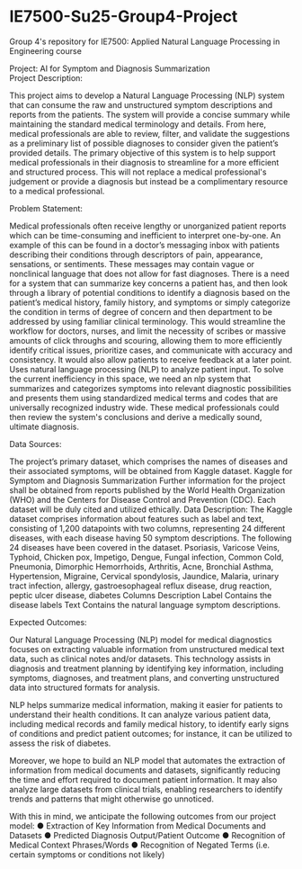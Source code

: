 # IE7500-Su25-Group4-Project
Group 4's repository for IE7500: Applied Natural Language Processing in Engineering course 

Project: AI for Symptom and Diagnosis Summarization  
Project Description:

This project aims to develop a Natural Language Processing (NLP) system that can consume the raw and unstructured symptom descriptions and reports from the patients. The system will provide a concise summary while maintaining the standard medical terminology and details. 
From here, medical professionals are able to review, filter, and validate the suggestions as a preliminary list of possible diagnoses to consider given the patient’s provided details. The primary objective of this system is to help support medical professionals in their diagnosis to streamline for a more efficient and structured process. This will not replace a medical professional's judgement or provide a diagnosis but instead be a complimentary resource to a medical professional.


Problem Statement:

Medical professionals often receive lengthy or unorganized patient reports which can be time-consuming and inefficient to interpret one-by-one. An example of this can be found in a doctor’s messaging inbox with patients describing their conditions through descriptors of pain, appearance, sensations, or sentiments. These messages may contain vague or nonclinical language that does not allow for fast diagnoses. There is a need for a system that can summarize key concerns a patient has, and then look through a library of potential conditions to identify a diagnosis based on the patient’s medical history, family history, and symptoms or simply categorize the condition in terms of degree of concern and then department to be addressed by using familiar clinical terminology. This would streamline the workflow for doctors, nurses, and limit the necessity of scribes or massive amounts of click throughs and scouring, allowing them to more efficiently identify critical issues, prioritize cases, and communicate with accuracy and consistency. It would also allow patients to receive feedback at a later point. Uses natural language processing (NLP) to analyze patient input. To solve the current inefficiency in this space, we need an nlp system that summarizes and categorizes symptoms into relevant diagnostic possibilities and presents them using standardized medical terms and codes that are universally recognized industry wide. These medical professionals could then review the system's conclusions and derive a medically sound, ultimate diagnosis.

Data Sources:

The project’s primary dataset, which comprises the names of diseases and their associated symptoms, will be obtained from Kaggle dataset.
Kaggle for Symptom and Diagnosis Summarization 
Further information for the project shall be obtained from reports published by the World Health Organization (WHO) and the Centers for Disease Control and Prevention (CDC). Each dataset will be duly cited and utilized ethically.
Data Description:
The Kaggle dataset comprises information about features such as label and text, consisting of 1,200 datapoints with two columns, representing 24 different diseases, with each disease having 50 symptom descriptions. The following 24 diseases have been covered in the dataset.
Psoriasis, Varicose Veins, Typhoid, Chicken pox, Impetigo, Dengue, Fungal infection, Common Cold, Pneumonia, Dimorphic Hemorrhoids, Arthritis, Acne, Bronchial Asthma, Hypertension, Migraine, Cervical spondylosis, Jaundice, Malaria, urinary tract infection, allergy, gastroesophageal reflux disease, drug reaction, peptic ulcer disease, diabetes
Columns	Description
Label	Contains the disease labels
Text	Contains the natural language symptom descriptions.
 
Expected Outcomes:

Our Natural Language Processing (NLP) model for medical diagnostics focuses on extracting valuable information from unstructured medical text data, such as clinical notes and/or datasets. This technology assists in diagnosis and treatment planning by identifying key information, including symptoms, diagnoses, and treatment plans, and converting unstructured data into structured formats for analysis.

NLP helps summarize medical information, making it easier for patients to understand their health conditions. It can analyze various patient data, including medical records and family medical history, to identify early signs of conditions and predict patient outcomes; for instance, it can be utilized to assess the risk of diabetes.

Moreover, we hope to build an NLP model that automates the extraction of information from medical documents and datasets, significantly reducing the time and effort required to document patient information. It may also analyze large datasets from clinical trials, enabling researchers to identify trends and patterns that might otherwise go unnoticed.

With this in mind, we anticipate the following outcomes from our project model:
●	Extraction of Key Information from Medical Documents and Datasets
●	Predicted Diagnosis Output/Patient Outcome
●	Recognition of Medical Context Phrases/Words
●	Recognition of Negated Terms (i.e. certain symptoms or conditions not likely)


